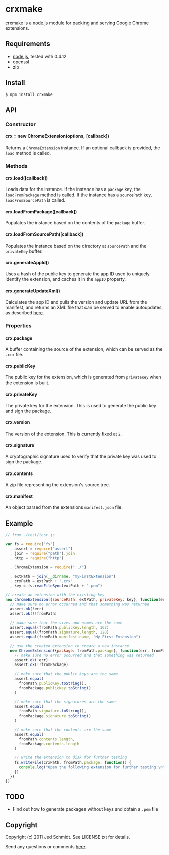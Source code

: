 crxmake
=======

crxmake is a [node.js](http://nodejs.org/) module for packing and serving Google Chrome extensions.

## Requirements

* [node.js](http://nodejs.org/), tested with 0.4.12
* openssl
* zip

## Install

    $ npm install crxmake

## API

### Constructor
    
#### crx = new ChromeExtension(options, [callback])

Returns a `ChromeExtension` instance. If an optional callback is provided, the `load` method is called.

### Methods

#### crx.load([callback])

Loads data for the instance. If the instance has a `package` key, the `loadFromPackage` method is called. If the instance has a `sourcePath` key, `loadFromSourcePath` is called.

#### crx.loadFromPackage([callback])

Populates the instance based on the contents of the `package` buffer.

#### crx.loadFromSourcePath([callback])

Populates the instance based on the directory at `sourcePath` and the `privateKey` buffer.

#### crx.generateAppId()

Uses a hash of the public key to generate the app ID used to uniquely identify the extension, and caches it in the `appID` property.

#### crx.generateUpdateXml()

Calculates the app ID and pulls the version and update URL from the manifest, and returns an XML file that can be served to enable autoupdates, as described [here](http://code.google.com/chrome/extensions/autoupdate.html#H2-2).

### Properties

#### crx.package

A buffer containing the source of the extension, which can be served as the `.crx` file.

#### crx.publicKey

The public key for the extension, which is generated from `privateKey` when the extension is built.

#### crx.privateKey

The private key for the extension. This is used to generate the public key and sign the package.

#### crx.version

The version of the extension. This is currently fixed at `2`.

#### crx.signature

A cryptographic signature used to verify that the private key was used to sign the package.

#### crx.contents

A zip file representing the extension's source tree.

#### crx.manifest

An object parsed from the extensions `manifest.json` file.

## Example

```javascript
// from ./test/test.js

var fs = require("fs")
  , assert = require("assert")
  , join = require("path").join
  , http = require("http")

  , ChromeExtension = require("../")

  , extPath = join(__dirname, "myFirstExtension")
  , crxPath = extPath + ".crx"
  , key = fs.readFileSync(extPath + ".pem")

// create an extension with the existing key
new ChromeExtension({sourcePath: extPath, privateKey: key}, function(err, fromPath){
  // make sure no error occurred and that something was returned
  assert.ok(!err)
  assert.ok(!!fromPath)

  // make sure that the sizes and names are the same
  assert.equal(fromPath.publicKey.length, 162)
  assert.equal(fromPath.signature.length, 128)
  assert.equal(fromPath.manifest.name, "My First Extension")

  // use the created extension to create a new instance
  new ChromeExtension({package: fromPath.package}, function(err, fromPackage) {
    // make sure no error occurred and that something was returned
    assert.ok(!err)
    assert.ok(!!fromPackage)

    // make sure that the public keys are the same
    assert.equal(
      fromPath.publicKey.toString(),
      fromPackage.publicKey.toString()
    )

    // make sure that the signatures are the same
    assert.equal(
      fromPath.signature.toString(),
      fromPackage.signature.toString()
    )

    // make sure that the contents are the same
    assert.equal(
      fromPath.contents.length,
      fromPackage.contents.length
    )

    // write the extension to disk for further testing
    fs.writeFile(crxPath, fromPath.package, function() {
      console.log("Open the following extension for further testing:\n%s", crxPath)
    })
  })
})
```

## TODO

* Find out how to generate packages without keys and obtain a `.pem` file

Copyright
---------

Copyright (c) 2011 Jed Schmidt. See LICENSE.txt for details.

Send any questions or comments [here](http://twitter.com/jedschmidt).